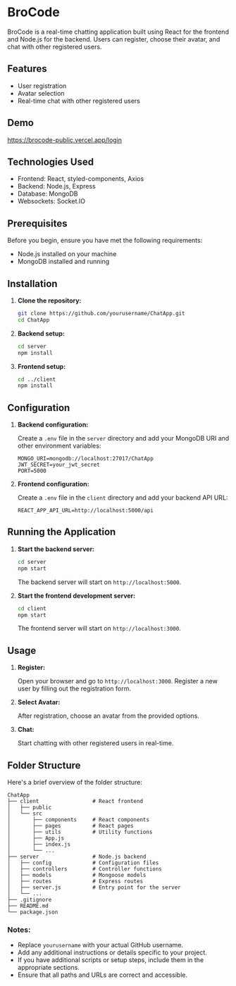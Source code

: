 
# BroCode

BroCode is a real-time chatting application built using React for the frontend and Node.js for the backend. Users can register, choose their avatar, and chat with other registered users.

## Features

- User registration
- Avatar selection
- Real-time chat with other registered users

## Demo

https://brocode-public.vercel.app/login

## Technologies Used

- Frontend: React, styled-components, Axios
- Backend: Node.js, Express
- Database: MongoDB
- Websockets: Socket.IO

## Prerequisites

Before you begin, ensure you have met the following requirements:

- Node.js installed on your machine
- MongoDB installed and running

## Installation

1. **Clone the repository:**

   ```sh
   git clone https://github.com/yourusername/ChatApp.git
   cd ChatApp
   ```

2. **Backend setup:**

   ```sh
   cd server
   npm install
   ```

3. **Frontend setup:**

   ```sh
   cd ../client
   npm install
   ```

## Configuration

1. **Backend configuration:**

   Create a `.env` file in the `server` directory and add your MongoDB URI and other environment variables:

   ```plaintext
   MONGO_URI=mongodb://localhost:27017/ChatApp
   JWT_SECRET=your_jwt_secret
   PORT=5000
   ```

2. **Frontend configuration:**

   Create a `.env` file in the `client` directory and add your backend API URL:

   ```plaintext
   REACT_APP_API_URL=http://localhost:5000/api
   ```

## Running the Application

1. **Start the backend server:**

   ```sh
   cd server
   npm start
   ```

   The backend server will start on `http://localhost:5000`.

2. **Start the frontend development server:**

   ```sh
   cd client
   npm start
   ```

   The frontend server will start on `http://localhost:3000`.

## Usage

1. **Register:**

   Open your browser and go to `http://localhost:3000`. Register a new user by filling out the registration form.

2. **Select Avatar:**

   After registration, choose an avatar from the provided options.

3. **Chat:**

   Start chatting with other registered users in real-time.

## Folder Structure

Here's a brief overview of the folder structure:

```
ChatApp
├── client                 # React frontend
│   ├── public
│   └── src
│       ├── components     # React components
│       ├── pages          # React pages
│       ├── utils          # Utility functions
│       ├── App.js
│       ├── index.js
│       └── ...
├── server                 # Node.js backend
│   ├── config             # Configuration files
│   ├── controllers        # Controller functions
│   ├── models             # Mongoose models
│   ├── routes             # Express routes
│   ├── server.js          # Entry point for the server
│   └── ...
├── .gitignore
├── README.md
└── package.json
```
### Notes:
- Replace `yourusername` with your actual GitHub username.
- Add any additional instructions or details specific to your project.
- If you have additional scripts or setup steps, include them in the appropriate sections.
- Ensure that all paths and URLs are correct and accessible.
